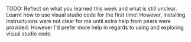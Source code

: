 TODO: Reflect on what you learned this week and what is still unclear.
Learnt how to use visual studio code for the first time! However, installing instructuions were not clear for me until extra help from peers were provided. However I'd prefer more help in regards to using and exploring visual studio code.
